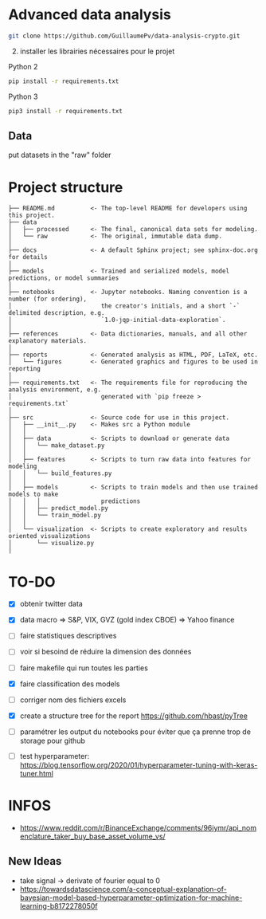 # Advanced data analysis

```bash
git clone https://github.com/GuillaumePv/data-analysis-crypto.git
```
2) installer les librairies nécessaires pour le projet

Python 2
```bash
pip install -r requirements.txt
```

Python 3
```bash
pip3 install -r requirements.txt
```
## Data

put datasets in the "raw" folder 

# Project structure

```
├── README.md          <- The top-level README for developers using this project.
├── data
│   ├── processed      <- The final, canonical data sets for modeling.
│   └── raw            <- The original, immutable data dump.
│
├── docs               <- A default Sphinx project; see sphinx-doc.org for details
│
├── models             <- Trained and serialized models, model predictions, or model summaries
│
├── notebooks          <- Jupyter notebooks. Naming convention is a number (for ordering),
│                         the creator's initials, and a short `-` delimited description, e.g.
│                         `1.0-jqp-initial-data-exploration`.
│
├── references         <- Data dictionaries, manuals, and all other explanatory materials.
│
├── reports            <- Generated analysis as HTML, PDF, LaTeX, etc.
│   └── figures        <- Generated graphics and figures to be used in reporting
│
├── requirements.txt   <- The requirements file for reproducing the analysis environment, e.g.
│                         generated with `pip freeze > requirements.txt`
│
├── src                <- Source code for use in this project.
│   ├── __init__.py    <- Makes src a Python module
│   │
│   ├── data           <- Scripts to download or generate data
│   │   └── make_dataset.py
│   │
│   ├── features       <- Scripts to turn raw data into features for modeling
│   │   └── build_features.py
│   │
│   ├── models         <- Scripts to train models and then use trained models to make
│   │   │                 predictions
│   │   ├── predict_model.py
│   │   └── train_model.py
│   │
│   └── visualization  <- Scripts to create exploratory and results oriented visualizations
│       └── visualize.py
│
```
# TO-DO
- [x] obtenir twitter data
- [x] data macro => S&P, VIX, GVZ (gold index CBOE) => Yahoo finance
- [ ] faire statistiques descriptives
- [ ] voir si besoind de réduire la dimension des données
- [ ] faire makefile qui run toutes les parties
- [x] faire classification des models
- [ ] corriger nom des fichiers excels
- [x] create a structure tree for the report
https://github.com/hbast/pyTree

- [ ] paramétrer les output du notebooks pour éviter que ça prenne trop de storage pour github
- [ ] test hyperparameter: https://blog.tensorflow.org/2020/01/hyperparameter-tuning-with-keras-tuner.html

# INFOS
- https://www.reddit.com/r/BinanceExchange/comments/96iymr/api_nomenclature_taker_buy_base_asset_volume_vs/

## New Ideas
- take signal -> derivate of fourier equal to 0
- https://towardsdatascience.com/a-conceptual-explanation-of-bayesian-model-based-hyperparameter-optimization-for-machine-learning-b8172278050f